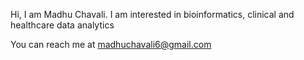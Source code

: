 Hi, I am Madhu Chavali. I am interested in bioinformatics, clinical  and healthcare data analytics

You can reach me at madhuchavali6@gmail.com

